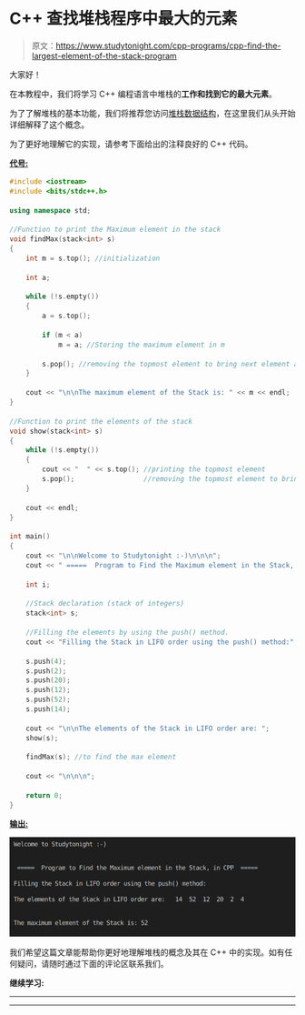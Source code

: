 # C++ 查找堆栈程序中最大的元素

> 原文：<https://www.studytonight.com/cpp-programs/cpp-find-the-largest-element-of-the-stack-program>

大家好！

在本教程中，我们将学习 C++ 编程语言中堆栈的**工作和找到它的最大元素**。

为了了解堆栈的基本功能，我们将推荐您访问[堆栈数据结构](https://www.studytonight.com/data-structures/stack-data-structure)，在这里我们从头开始详细解释了这个概念。

为了更好地理解它的实现，请参考下面给出的注释良好的 C++ 代码。

<u>**代号:**</u>

```cpp
#include <iostream>
#include <bits/stdc++.h>

using namespace std;

//Function to print the Maximum element in the stack
void findMax(stack<int> s)
{
    int m = s.top(); //initialization

    int a;

    while (!s.empty())
    {
        a = s.top();

        if (m < a)
            m = a; //Storing the maximum element in m

        s.pop(); //removing the topmost element to bring next element at the top
    }

    cout << "\n\nThe maximum element of the Stack is: " << m << endl;
}

//Function to print the elements of the stack
void show(stack<int> s)
{
    while (!s.empty())
    {
        cout << "  " << s.top(); //printing the topmost element
        s.pop();                 //removing the topmost element to bring next element at the top
    }

    cout << endl;
}

int main()
{
    cout << "\n\nWelcome to Studytonight :-)\n\n\n";
    cout << " =====  Program to Find the Maximum element in the Stack, in CPP  ===== \n\n";

    int i;

    //Stack declaration (stack of integers)
    stack<int> s;

    //Filling the elements by using the push() method.
    cout << "Filling the Stack in LIFO order using the push() method:"; //LIFO= Last In First Out

    s.push(4);
    s.push(2);
    s.push(20);
    s.push(12);
    s.push(52);
    s.push(14);

    cout << "\n\nThe elements of the Stack in LIFO order are: ";
    show(s);

    findMax(s); //to find the max element

    cout << "\n\n\n";

    return 0;
} 
```

<u>**输出:**</u>

![C++ Stack Max](img/79268a1117af7bcaecd9eae340b3fa65.png)

我们希望这篇文章能帮助你更好地理解堆栈的概念及其在 C++ 中的实现。如有任何疑问，请随时通过下面的评论区联系我们。

**继续学习:**

* * *

* * *